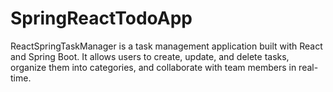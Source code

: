 # SpringReactTodoApp
ReactSpringTaskManager is a task management application built with React and Spring Boot. It allows users to create, update, and delete tasks, organize them into categories, and collaborate with team members in real-time.
